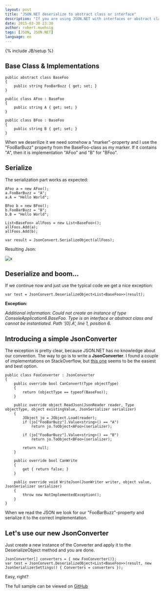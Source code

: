```yaml
---
layout: post
title: "JSON.NET deserialize to abstract class or interface"
description: "If you are using JSON.NET with interfaces or abstract classes and try to deserialize it you might know the lovely 'Type is an interface or abstract class and cannot be instantiated.'-exception. Let's try to fix this..."
date: 2015-03-30 23:30
author: robert.muehsig
tags: [JSON, JSON.NET]
language: en
---
```

{% include JB/setup %}


## Base Class & Implementations

    public abstract class BaseFoo
    {
        public string FooBarBuzz { get; set; }
    }

    public class AFoo : BaseFoo
    {
        public string A { get; set; }
    }

    public class BFoo : BaseFoo
    {
        public string B { get; set; }
    }

When we deserilize it we need somehow a "marker"-property and I use the "FooBarBuzz" property from the BaseFoo-class as my marker. If it contains "A", then it is implementation "AFoo" and "B" for "BFoo".	
	
## Serialize

The serialization part works as expected:

    AFoo a = new AFoo();
    a.FooBarBuzz = "A";
    a.A = "Hello World";

    BFoo b = new BFoo();
    b.FooBarBuzz = "B";
    b.B = "Hello World";

    List<BaseFoo> allFoos = new List<BaseFoo>();
    allFoos.Add(a);
    allFoos.Add(b);

    var result = JsonConvert.SerializeObject(allFoos);

Resulting Json:

![x]({{BASE_PATH}}/assets/md-images/2015-03-30/json.png "Resulting JSON")

## Deserialize and boom...

If we continue now and just use the typical code we get a nice exception:

    var test = JsonConvert.DeserializeObject<List<BaseFoo>>(result);
	
__Exception:__

_Additional information: Could not create an instance of type ConsoleApplication6.BaseFoo. Type is an interface or abstract class and cannot be instantiated. Path '[0].A', line 1, position 6._

## Introducing a simple JsonConverter

The exception is pretty clear, because JSON.NET has no knowledge about our convention. The way to go is to write a __JsonConverter__. I found a couple of implementations on StackOverflow, but [this one](http://stackoverflow.com/questions/22537233/json-net-how-to-deserialize-interface-property-based-on-parent-holder-object/22539730#22539730) seems to be the easiest and best option.	

    public class FooConverter : JsonConverter
    {
        public override bool CanConvert(Type objectType)
        {
            return (objectType == typeof(BaseFoo));
        }

        public override object ReadJson(JsonReader reader, Type objectType, object existingValue, JsonSerializer serializer)
        {
            JObject jo = JObject.Load(reader);
            if (jo["FooBarBuzz"].Value<string>() == "A")
                return jo.ToObject<AFoo>(serializer);

            if (jo["FooBarBuzz"].Value<string>() == "B")
                return jo.ToObject<BFoo>(serializer);

            return null;
        }

        public override bool CanWrite
        {
            get { return false; }
        }

        public override void WriteJson(JsonWriter writer, object value, JsonSerializer serializer)
        {
            throw new NotImplementedException();
        }
    }

When we read the JSON we look for our "FooBarBuzz"-property and serialize it to the correct implementation.

## Let's use our new JsonConverter

Just create a new instance of the Converter and apply it to the DeserializeObject method and you are done. 

    JsonConverter[] converters = { new FooConverter()};
    var test = JsonConvert.DeserializeObject<List<BaseFoo>>(result, new JsonSerializerSettings() { Converters = converters });

Easy, right?
	
The full sample can be viewed on [GitHub](https://github.com/Code-Inside/Samples/tree/master/2015/JsonConvertIssuesWithBaseClasses)
